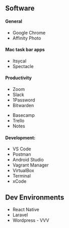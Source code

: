 


## Software

#### General
* Google Chrome
* Affinity Photo

#### Mac task bar apps
* Itsycal
* Spectacle

#### Productivity
- Zoom
- Slack
- 1Password
- Bitwarden
* Basecamp
* Trello
* Notes

#### Development:
* VS Code
* Postman
* Android Studio
* Vagrant Manager
* VirtualBox
* Terminal
* xCode

## Dev Environments
* React Native
* Laravel
* Wordpress - VVV




